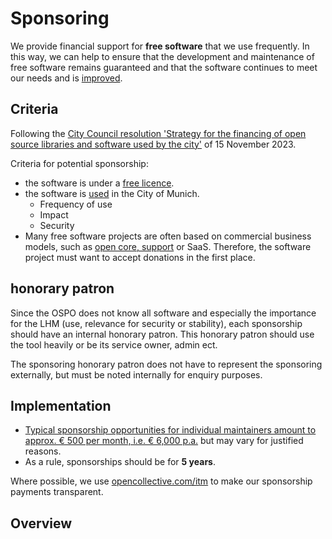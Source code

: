 <script setup>
import TagTile from "./.vitepress/components/TagTile.vue";
</script>

# Sponsoring

We provide financial support for **free software** that we use frequently.
In this way, we can help to ensure that the development and maintenance of free software remains guaranteed and that the software continues to meet our needs and is [improved](./improve).

## Criteria

Following the [City Council resolution 'Strategy for the financing of open source libraries and software used by the city'](https://risi.muenchen.de/risi/sitzungsvorlage/detail/8013996) of 15 November 2023.

Criteria for potential sponsorship:

- the software is under a [free licence](./licenses).
- the software is [used](./use) in the City of Munich.
  - Frequency of use
  - Impact
  - Security
- Many free software projects are often based on commercial business models, such as [open core, support](./improve#support) or SaaS.
  Therefore, the software project must want to accept donations in the first place.

## honorary patron

Since the OSPO does not know all software and especially the importance for the LHM (use, relevance for security or stability), each sponsorship should have an internal honorary patron.
This honorary patron should use the tool heavily or be its service owner, admin ect.

The sponsoring honorary patron does not have to represent the sponsoring externally, but must be noted internally for enquiry purposes.

## Implementation

- [Typical sponsorship opportunities for individual maintainers amount to approx. € 500 per month, i.e. € 6,000 p.a.](https://risi.muenchen.de/risi/sitzungsvorlage/detail/8013996) but may vary for justified reasons.
- As a rule, sponsorships should be for **5 years**.

Where possible, we use [opencollective.com/itm](https://opencollective.com/itm) to make our sponsorship payments transparent.

## Overview

<TagTile
:available-tags="['sponsor']"
show-tags
show-excerpt
/>
